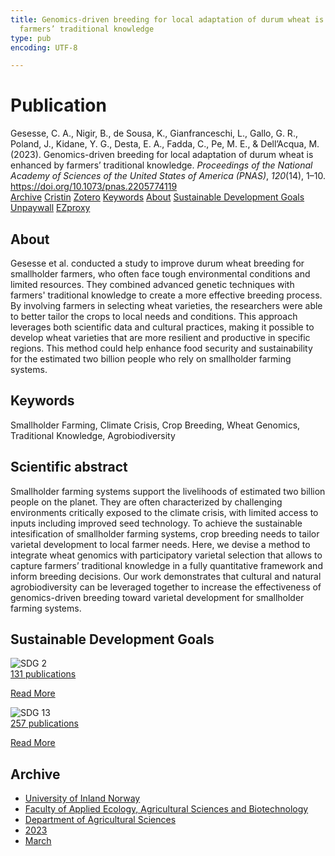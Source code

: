 ```yaml
---
title: Genomics-driven breeding for local adaptation of durum wheat is enhanced by
  farmers’ traditional knowledge
type: pub
encoding: UTF-8

---
```

<h1>Publication</h1>
<article id="csl-bib-container-QZLH8CE7" class="csl-bib-container">
  <div class="csl-bib-body"> <div class="csl-entry">Gesesse, C. A., Nigir, B., de Sousa, K., Gianfranceschi, L., Gallo, G. R., Poland, J., Kidane, Y. G., Desta, E. A., Fadda, C., Pe, M. E., &#38; Dell’Acqua, M. (2023). Genomics-driven breeding for local adaptation of durum wheat is enhanced by farmers’ traditional knowledge. <i>Proceedings of the National Academy of Sciences of the United States of America (PNAS)</i>, <i>120</i>(14), 1–10. <a href="https://doi.org/10.1073/pnas.2205774119">https://doi.org/10.1073/pnas.2205774119</a></div> </div>
  <div class="csl-bib-buttons">
    <a href="#taxonomy-article-QZLH8CE7" alt="archive" class="csl-bib-button">Archive</a>
    <a href="https://app.cristin.no/results/show.jsf?id=2137452" alt="Cristin" class="csl-bib-button">Cristin</a>
    <a href="http://zotero.org/groups/5881554/items/QZLH8CE7" alt="Zotero" class="csl-bib-button">Zotero</a>
    <a href="#keywords-article-QZLH8CE7" alt="keywords" class="csl-bib-button">Keywords</a>
    <a href="#about-article-QZLH8CE7" alt="about_pub" class="csl-bib-button">About</a>
    <a href="#sdg-article-QZLH8CE7" alt="sdg" class="csl-bib-button">Sustainable Development Goals</a>
    <a href="https://doi.org/10.1073/pnas.2205774119" alt="Unpaywall" class="csl-bib-button">Unpaywall</a>
    <a href="https://doi.org/10.1073/pnas.2205774119" alt="EZproxy" class="csl-bib-button">EZproxy</a>
  </div>
  <div id="csl-bib-meta-container-QZLH8CE7"></div>
</article>
<div id="csl-bib-meta-QZLH8CE7" class="csl-bib-meta">
  <article id="about-article-QZLH8CE7" class="about_pub-article">
    <h1>About</h1>
    Gesesse et al. conducted a study to improve durum wheat breeding for smallholder farmers, who often face tough environmental conditions and limited resources. They combined advanced genetic techniques with farmers' traditional knowledge to create a more effective breeding process. By involving farmers in selecting wheat varieties, the researchers were able to better tailor the crops to local needs and conditions. This approach leverages both scientific data and cultural practices, making it possible to develop wheat varieties that are more resilient and productive in specific regions. This method could help enhance food security and sustainability for the estimated two billion people who rely on smallholder farming systems.
  </article>
  <article id="keywords-article-QZLH8CE7" class="keywords-article">
    <h1>Keywords</h1>
    Smallholder Farming, Climate Crisis, Crop Breeding, Wheat Genomics, Traditional Knowledge, Agrobiodiversity
  </article>
  <article id="abstract-article-QZLH8CE7" class="abstract-article">
    <h1>Scientific abstract</h1>
    Smallholder farming systems support the livelihoods of estimated two billion people on the planet. They are often characterized by challenging environments critically exposed to the climate crisis, with limited access to inputs including improved seed technology. To achieve the sustainable intesification of smallholder farming systems, crop breeding needs to tailor varietal development to local farmer needs. Here, we devise a method to integrate wheat genomics with participatory varietal selection that allows to capture farmers’ traditional knowledge in a fully quantitative framework and inform breeding decisions. Our work demonstrates that cultural and natural agrobiodiversity can be leveraged together to increase the effectiveness of genomics-driven breeding toward varietal development for smallholder farming systems.
  </article>
  <article id="sdg-article-QZLH8CE7" class="sdg-article">
    <h1>Sustainable Development Goals</h1>
    <div class="sdg-container"><div id="sdg2" class="sdg">
        <img src="{{< params subfolder >}}images/sdg/sdg02_en.png" class="image" alt="SDG 2">
        <div class="sdg-overlay">
          <a href="{{< params subfolder >}}en/archive/?sdg=2#archive" class="sdg-publication-count"><span>131</span> publications</a>
          <p><a href="https://sdgs.un.org/goals/goal2" class="sdg-read-more">Read More</a></p>
        </div>
      </div> <div id="sdg13" class="sdg">
        <img src="{{< params subfolder >}}images/sdg/sdg13_en.png" class="image" alt="SDG 13">
        <div class="sdg-overlay">
          <a href="{{< params subfolder >}}en/archive/?sdg=13#archive" class="sdg-publication-count"><span>257</span> publications</a>
          <p><a href="https://sdgs.un.org/goals/goal13" class="sdg-read-more">Read More</a></p>
        </div>
      </div></div>
  </article>
  <article id="taxonomy-article-QZLH8CE7" class="taxonomy-article">
    <h1>Archive</h1>
    <ul>
      <li><a href="{{< params subfolder >}}en/archive/?key=3DCRN523">University of Inland Norway</a></li>
      <li><a href="{{< params subfolder >}}en/archive/?key=T77LXH6D">Faculty of Applied Ecology, Agricultural Sciences and Biotechnology</a></li>
      <li><a href="{{< params subfolder >}}en/archive/?key=SSN4QLEC">Department of Agricultural Sciences</a></li>
      <li><a href="{{< params subfolder >}}en/archive/?key=DRHXCX63">2023</a></li>
      <li><a href="{{< params subfolder >}}en/archive/?key=DBASN8MZ">March</a></li>
    </ul>
  </article>
</div>
